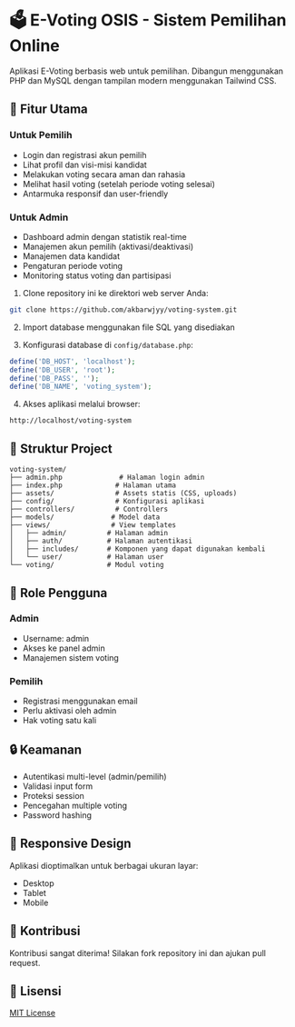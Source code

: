 # 🗳️ E-Voting OSIS - Sistem Pemilihan Online

Aplikasi E-Voting berbasis web untuk pemilihan. Dibangun menggunakan PHP dan MySQL dengan tampilan modern menggunakan Tailwind CSS.

## 🚀 Fitur Utama

### Untuk Pemilih

- Login dan registrasi akun pemilih
- Lihat profil dan visi-misi kandidat
- Melakukan voting secara aman dan rahasia
- Melihat hasil voting (setelah periode voting selesai)
- Antarmuka responsif dan user-friendly

### Untuk Admin

- Dashboard admin dengan statistik real-time
- Manajemen akun pemilih (aktivasi/deaktivasi)
- Manajemen data kandidat
- Pengaturan periode voting
- Monitoring status voting dan partisipasi

1. Clone repository ini ke direktori web server Anda:

```bash
git clone https://github.com/akbarwjyy/voting-system.git
```

2. Import database menggunakan file SQL yang disediakan

3. Konfigurasi database di `config/database.php`:

```php
define('DB_HOST', 'localhost');
define('DB_USER', 'root');
define('DB_PASS', '');
define('DB_NAME', 'voting_system');
```

4. Akses aplikasi melalui browser:

```
http://localhost/voting-system
```

## 📁 Struktur Project

```
voting-system/
├── admin.php              # Halaman login admin
├── index.php             # Halaman utama
├── assets/               # Assets statis (CSS, uploads)
├── config/               # Konfigurasi aplikasi
├── controllers/          # Controllers
├── models/              # Model data
├── views/               # View templates
│   ├── admin/          # Halaman admin
│   ├── auth/           # Halaman autentikasi
│   ├── includes/       # Komponen yang dapat digunakan kembali
│   └── user/           # Halaman user
└── voting/             # Modul voting
```

## 👥 Role Pengguna

### Admin

- Username: admin
- Akses ke panel admin
- Manajemen sistem voting

### Pemilih

- Registrasi menggunakan email
- Perlu aktivasi oleh admin
- Hak voting satu kali

## 🔒 Keamanan

- Autentikasi multi-level (admin/pemilih)
- Validasi input form
- Proteksi session
- Pencegahan multiple voting
- Password hashing

## 📱 Responsive Design

Aplikasi dioptimalkan untuk berbagai ukuran layar:

- Desktop
- Tablet
- Mobile

## 🤝 Kontribusi

Kontribusi sangat diterima! Silakan fork repository ini dan ajukan pull request.

## 📝 Lisensi

[MIT License](LICENSE)
